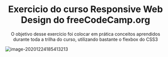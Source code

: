 <h1 align='center'>Exercicio do curso Responsive Web Design do freeCodeCamp.org</h1>



<p align='center'>O objetivo desse exercício foi colocar em prática conceitos aprendidos durante toda a trilha do curso, utilizando bastante o flexbox do CSS3</p>

![image-20201224185413213](C:\Users\User\AppData\Roaming\Typora\typora-user-images\image-20201224185413213.png)